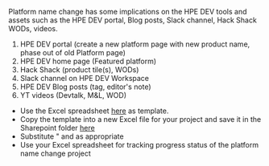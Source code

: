 Platform name change has some implications on the HPE DEV tools and assets such as the HPE DEV portal, Blog posts, Slack channel, Hack Shack WODs, videos.

1.	HPE DEV portal (create a new platform page with new product name, phase out of old Platform page)
2.	HPE DEV home page (Featured platform)
3.	Hack Shack (product tile(s), WODs) 
4.	Slack channel on HPE DEV Workspace
5.	HPE DEV Blog posts (tag, editor's note)
6.	YT videos (Devtalk, M&L, WOD)


* Use the Excel spreadsheet [here](https://hpe.sharepoint.com/:x:/t/dcic/Ebfv3xvMNAZOrE4RFmZCzZoBWOIrbvQtUwuCGufCzK0faA?e=UtzYaV) as template.
* Copy the template into a new Excel file for your project and save it in the Sharepoint folder [here](https://hpe.sharepoint.com/:f:/t/dcic/Etx0UuvT9y9Ikz0XAFbLCb0BxtOMhJ971FWOLq_YtOEKvA?e=hysqeR)
* Substitute "<Platform-A> and <Platform-B> as appropriate
* Use your Excel spreadsheet for tracking progress status of the platform name change project
  
